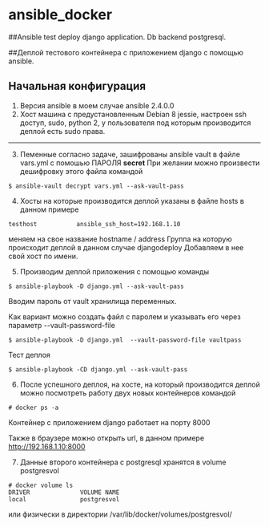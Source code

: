 # ansible_docker
##Ansible test deploy django application. Db backend postgresql.

##Деплой тестового контейнера с приложением django с помощью ansible.

Начальная конфигурация
---
1. Версия ansible в моем случае ansible 2.4.0.0 
2. Хост машина с предустановленным Debian 8 jessie, настроен ssh доступ, sudo, python 2, у пользователя под которым производится деплой есть sudo права.
---

3. Пеменные согласно задаче, зашифрованы ansible vault в файле vars.yml с помошью
 ПАРОЛЯ **secret**
При желании можно произвести дешифровку этого файла командой 
```shell
$ ansible-vault decrypt vars.yml --ask-vault-pass
```
4. Хосты на которые производится деплой указаны в файле hosts
в данном примере  
```shell
testhost           ansible_ssh_host=192.168.1.10
```
меняем на свое название hostname / address 
Группа  на которую происходит деплой в данном случае 
djangodeploy 
Добавляем в нее свой хост по имени.

5. Производим деплой приложения с помощью команды

```shell
$ ansible-playbook -D django.yml --ask-vault-pass  
```
Вводим пароль от vault хранилища переменных.

Как вариант можно создать файл с паролем и указывать его через параметр --vault-password-file

```shell
$ ansible-playbook -D django.yml  --vault-password-file vaultpass
```
Тест деплоя 
```shell
$ ansible-playbook -СD django.yml --ask-vault-pass  
```

6. После успешного деплоя, на хосте, на который производится деплой можно посмотреть работу двух новых контейнеров командой
```shell
# docker ps -a
```
Контейнер с приложением django работает на порту 8000

Также в браузере можно открыть url, в данном примере
http://192.168.1.10:8000 

7. Данные второго контейнера с postgresql хранятся в volume postgresvol
```shell
# docker volume ls
DRIVER              VOLUME NAME
local               postgresvol
```
или физически в директории  /var/lib/docker/volumes/postgresvol/ 





